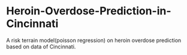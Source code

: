 # Heroin-Overdose-Prediction-in-Cincinnati
A risk terrain model(poisson regression) on heroin overdose prediction based on data of Cincinnati.
